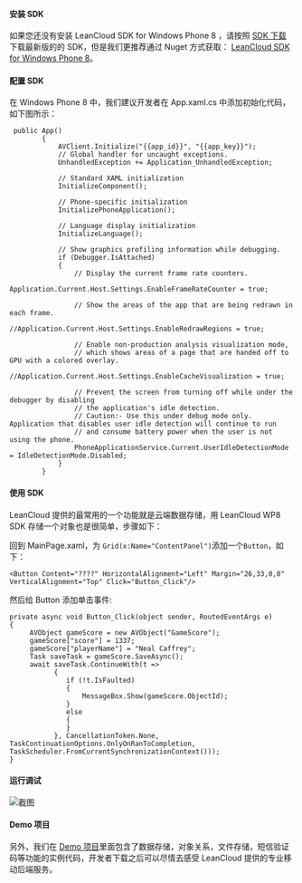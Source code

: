 #### 安装 SDK

如果您还没有安装 LeanCloud SDK for Windows Phone 8 ，请按照 [SDK 下载](/docs/sdk_down.html) 下载最新版的的 SDK，但是我们更推荐通过 Nuget 方式获取： [LeanCloud SDK for Windows Phone 8](https://www.nuget.org/packages/AVOSCloud.Phone/)。

#### 配置 SDK

在 Windows Phone 8 中，我们建议开发者在 App.xaml.cs 中添加初始化代码，如下图所示：

```
 public App()
        {
            AVClient.Initialize("{{app_id}}", "{{app_key}}");
            // Global handler for uncaught exceptions.
            UnhandledException += Application_UnhandledException;
            
            // Standard XAML initialization
            InitializeComponent();

            // Phone-specific initialization
            InitializePhoneApplication();

            // Language display initialization
            InitializeLanguage();

            // Show graphics profiling information while debugging.
            if (Debugger.IsAttached)
            {
                // Display the current frame rate counters.
                Application.Current.Host.Settings.EnableFrameRateCounter = true;

                // Show the areas of the app that are being redrawn in each frame.
                //Application.Current.Host.Settings.EnableRedrawRegions = true;

                // Enable non-production analysis visualization mode,
                // which shows areas of a page that are handed off to GPU with a colored overlay.
                //Application.Current.Host.Settings.EnableCacheVisualization = true;

                // Prevent the screen from turning off while under the debugger by disabling
                // the application's idle detection.
                // Caution:- Use this under debug mode only. Application that disables user idle detection will continue to run
                // and consume battery power when the user is not using the phone.
                PhoneApplicationService.Current.UserIdleDetectionMode = IdleDetectionMode.Disabled;
            }
        }

```

#### 使用 SDK

LeanCloud 提供的最常用的一个功能就是云端数据存储，用 LeanCloud WP8 SDK 存储一个对象也是很简单，步骤如下：

回到 MainPage.xaml，为 `Grid(x:Name="ContentPanel")`添加一个`Button`，如下：

```
<Button Content="????" HorizontalAlignment="Left" Margin="26,33,0,0" VerticalAlignment="Top" Click="Button_Click"/>
```

然后给 Button 添加单击事件:

```
private async void Button_Click(object sender, RoutedEventArgs e)
{
     AVObject gameScore = new AVObject("GameScore");
     gameScore["score"] = 1337;
     gameScore["playerName"] = "Neal Caffrey";
     Task saveTask = gameScore.SaveAsync();
     await saveTask.ContinueWith(t =>
           {
              if (!t.IsFaulted)
              {
                  MessageBox.Show(gameScore.ObjectId);
              }
              else
              {
              }
           }, CancellationToken.None, TaskContinuationOptions.OnlyOnRanToCompletion, TaskScheduler.FromCurrentSynchronizationContext()));
}
```

#### 运行调试

![截图](http://i.imgur.com/r9rJTpT.png)

#### Demo 项目
另外，我们在 [Demo 项目](https://github.com/avoscloud/avoscloud-demo/tree/master/wp/)里面包含了数据存储，对象关系，文件存储，短信验证码等功能的实例代码，开发者下载之后可以尽情去感受 LeanCloud 提供的专业移动后端服务。